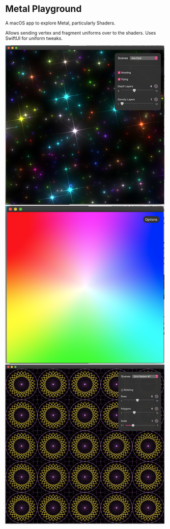 # Metal Playground

A macOS app to explore Metal, particularly Shaders.

Allows sending vertex and fragment uniforms over to the shaders. Uses SwiftUI for uniform tweaks.

<img src="https://github.com/raheelahmad/metal-playground/raw/master/images/starfield.png" width="500px" />

<img src="https://github.com/raheelahmad/metal-playground/raw/master/images/colors.png" width="500px" />

<img src="https://github.com/raheelahmad/metal-playground/raw/master/images/circles.png" width="500px" />

